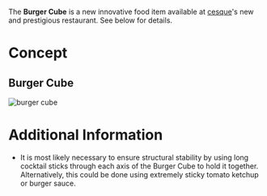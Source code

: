<!-- TITLE: Burger Cube -->
<!-- SUBTITLE: A primer -->

The **Burger Cube** is a new innovative food item available at [cesque](cesque)'s new and prestigious restaurant. See below for details.

# Concept

## Burger Cube

![burger cube](https://a.doko.moe/udzxrl.png)

# Additional Information
* It is most likely necessary to ensure structural stability by using long cocktail sticks through each axis of the Burger Cube to hold it together. Alternatively, this could be done using extremely sticky tomato ketchup or burger sauce.